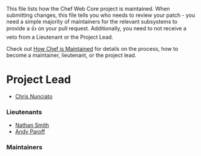 
This file lists how the Chef Web Core project is maintained. When submitting changes,
this file tells you who needs to review your patch - you need a simple majority of
maintainers for the relevant subsystems to provide a :+1: on your pull request. Additionally,
you need to not receive a veto from a Lieutenant or the Project Lead.

Check out [How Chef is Maintained](https://github.com/opscode/chef-rfc/blob/master/rfc030-maintenance-policy.md#how-the-project-is-maintained) for details on
the process, how to become a maintainer, lieutenant, or the project lead.

# Project Lead

* [Chris Nunciato](http://github.com/cnunciato)

### Lieutenants

* [Nathan Smith](https://github.com/smith)
* [Andy Paroff](https://github.com/unikitteh)

### Maintainers

